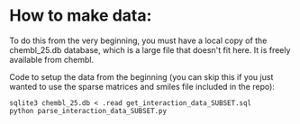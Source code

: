 # How to make data:

To do this from the very beginning, you must have a local copy of the chembl_25.db database, which is a large file that doesn't fit here. It is freely available from chembl.  

Code to setup the data from the beginning (you can skip this if you just wanted to use the sparse matrices and smiles file included in the repo):

```
sqlite3 chembl_25.db < .read get_interaction_data_SUBSET.sql
python parse_interaction_data_SUBSET.py
```
